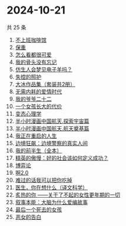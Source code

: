 # 2024-10-21

共 25 条

<!-- BEGIN WEREAD -->
<!-- 最后更新时间 2024-10-21 06:01:01 +0800 -->
1. [不上班咖啡馆](https://weread.qq.com/web/bookDetail/e23322d0813ab944dg017b71)
1. [保重](https://weread.qq.com/web/bookDetail/35a32880813ab7295g0177de)
1. [怎么看都很可爱](https://weread.qq.com/web/bookDetail/58632340813ab9455g014db0)
1. [我的骨头没有忘记](https://weread.qq.com/web/bookDetail/70232c00813ab944dg010f7a)
1. [仿生人会梦见电子羊吗？](https://weread.qq.com/web/bookDetail/44c32630813ab9467g0154e0)
1. [失控的照护](https://weread.qq.com/web/bookDetail/f4d32730813ab948bg013273)
1. [大冰作品集（套装共2册）](https://weread.qq.com/web/bookDetail/3963244072550e063962006)
1. [无需内耗的爱情时代](https://weread.qq.com/web/bookDetail/0b3321d0813ab945cg01309b)
1. [我的爷爷二十二](https://weread.qq.com/web/bookDetail/f4632510813ab93d6g012e40)
1. [一个女孩长大的代价](https://weread.qq.com/web/bookDetail/1ec32a00813ab943dg01681b)
1. [变态心理学](https://weread.qq.com/web/bookDetail/21732e90813ab6c04g011c83)
1. [半小时漫画中国航天.探索宇宙篇](https://weread.qq.com/web/bookDetail/56d32100813ab945bg012d34)
1. [半小时漫画中国航天.航天奠基篇](https://weread.qq.com/web/bookDetail/370328f0813ab945bg011467)
1. [我正在重启的人生](https://weread.qq.com/web/bookDetail/19232860813ab943ag0112b4)
1. [边境狂飙：边境警察的真实人间](https://weread.qq.com/web/bookDetail/02032f10813ab943ag015dae)
1. [我的前半生（全本）](https://weread.qq.com/web/bookDetail/7cf327e07225358b7cf0226)
1. [精英的傲慢：好的社会该如何定义成功？](https://weread.qq.com/web/bookDetail/5d1320e072744bdc5d154db)
1. [博弈论](https://weread.qq.com/web/bookDetail/86a32490718ea51d86a0045)
1. [啊2.0](https://weread.qq.com/web/bookDetail/b303225072012563b300eac)
1. [难过的话我可以把你吃掉](https://weread.qq.com/web/bookDetail/ddd32c60813ab92f5g019017)
1. [医生，你在想什么（译文科学）](https://weread.qq.com/web/bookDetail/42e32f30813ab8065g014886)
1. [炙热的你 ——关于了不起的女性更年期的一切](https://weread.qq.com/web/bookDetail/f5432f40813ab7c54g01906d)
1. [叙事本能：大脑为什么爱编故事](https://weread.qq.com/web/bookDetail/51a32a20813ab944bg0122ed)
1. [最后一个死去的女孩](https://weread.qq.com/web/bookDetail/fce32e50813ab944bg013e30)
1. [恶女的告白](https://weread.qq.com/web/bookDetail/72b32170813ab945bg017ab8)
<!-- END WEREAD -->